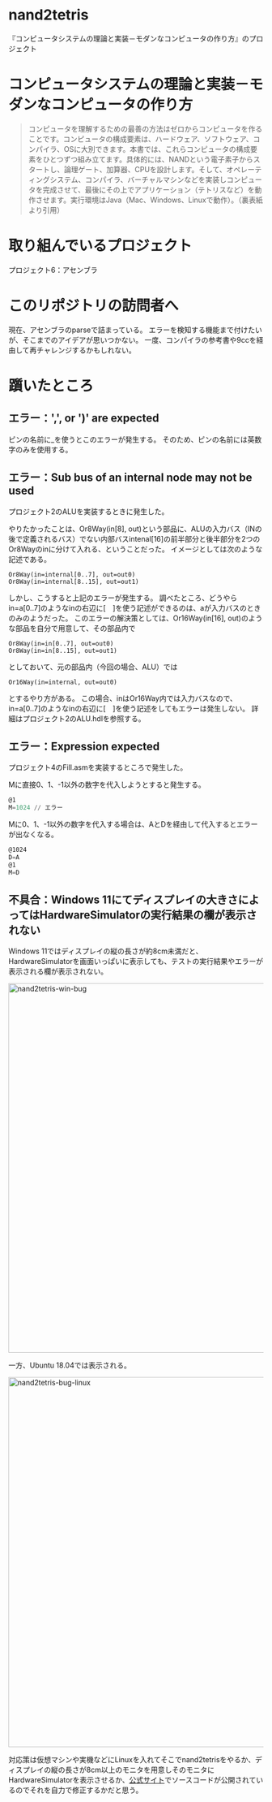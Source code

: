 # nand2tetris
『コンピュータシステムの理論と実装－モダンなコンピュータの作り方』のプロジェクト

# コンピュータシステムの理論と実装－モダンなコンピュータの作り方
> コンピュータを理解するための最善の方法はゼロからコンピュータを作ることです。コンピュータの構成要素は、ハードウェア、ソフトウェア、コンパイラ、OSに大別できます。本書では、これらコンピュータの構成要素をひとつずつ組み立てます。具体的には、NANDという電子素子からスタートし、論理ゲート、加算器、CPUを設計します。そして、オペレーティングシステム、コンパイラ、バーチャルマシンなどを実装しコンピュータを完成させて、最後にその上でアプリケーション（テトリスなど）を動作させます。実行環境はJava（Mac、Windows、Linuxで動作）。（裏表紙より引用）

# 取り組んでいるプロジェクト
プロジェクト6：アセンブラ

# このリポジトリの訪問者へ
現在、アセンブラのparseで詰まっている。
エラーを検知する機能まで付けたいが、そこまでのアイデアが思いつかない。
一度、コンパイラの参考書や9ccを経由して再チャレンジするかもしれない。

# 躓いたところ
## エラー：',', or ')' are expected
ピンの名前に_を使うとこのエラーが発生する。
そのため、ピンの名前には英数字のみを使用する。

## エラー：Sub bus of an internal node may not be used
プロジェクト2のALUを実装するときに発生した。

やりたかったことは、Or8Way(in[8], out)という部品に、ALUの入力バス（INの後で定義されるバス）でない内部バスintenal[16]の前半部分と後半部分を2つのOr8Wayのinに分けて入れる、ということだった。
イメージとしては次のような記述である。

```hdl
Or8Way(in=internal[0..7], out=out0)
Or8Way(in=internal[8..15], out=out1)
```

しかし、こうすると上記のエラーが発生する。
調べたところ、どうやらin=a[0..7]のようなinの右辺に[　]を使う記述ができるのは、aが入力バスのときのみのようだった。
このエラーの解決策としては、Or16Way(in[16], out)のような部品を自分で用意して、その部品内で

```hdl
Or8Way(in=in[0..7], out=out0)
Or8Way(in=in[8..15], out=out1)
```

としておいて、元の部品内（今回の場合、ALU）では

```hdl
Or16Way(in=internal, out=out0)
```

とするやり方がある。
この場合、inはOr16Way内では入力バスなので、in=a[0..7]のようなinの右辺に[　]を使う記述をしてもエラーは発生しない。
詳細はプロジェクト2のALU.hdlを参照する。

## エラー：Expression expected
プロジェクト4のFill.asmを実装するところで発生した。

Mに直接0、1、-1以外の数字を代入しようとすると発生する。

```asm
@1
M=1024 // エラー
```

Mに0、1、-1以外の数字を代入する場合は、AとDを経由して代入するとエラーが出なくなる。

```asm
@1024
D=A
@1
M=D
```

## 不具合：Windows 11にてディスプレイの大きさによってはHardwareSimulatorの実行結果の欄が表示されない
Windows 11ではディスプレイの縦の長さが約8cm未満だと、HardwareSimulatorを画面いっぱいに表示しても、テストの実行結果やエラーが表示される欄が表示されない。

<img width="728" alt="nand2tetris-win-bug" src="https://user-images.githubusercontent.com/90051826/185859924-8bb1b008-f5ce-45db-aa17-c40a00885c8f.png">

一方、Ubuntu 18.04では表示される。

<img width="729" alt="nand2tetris-bug-linux" src="https://user-images.githubusercontent.com/90051826/185860088-bf500e86-8b25-4133-ada8-022ae2cc2350.png">

対応策は仮想マシンや実機などにLinuxを入れてそこでnand2tetrisをやるか、ディスプレイの縦の長さが8cm以上のモニタを用意しそのモニタにHardwareSimulatorを表示させるか、[公式サイト](https://www.nand2tetris.org/software)でソースコードが公開されているのでそれを自力で修正するかだと思う。
